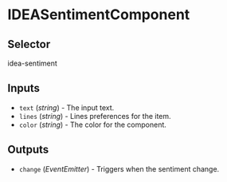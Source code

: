 # IDEASentimentComponent

## Selector

idea-sentiment

## Inputs

- `text` (*string*) - The input text.
- `lines` (*string*) - Lines preferences for the item.
- `color` (*string*) - The color for the component.

## Outputs

- `change` (*EventEmitter<Sentiment>*) - Triggers when the sentiment change.

